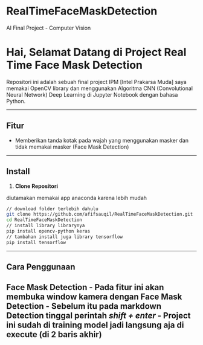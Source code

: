 # RealTimeFaceMaskDetection
AI Final Project - Computer Vision

# Hai, Selamat Datang di Project Real Time Face Mask Detection

Repositori ini adalah sebuah final project IPM [Intel Prakarsa Muda] saya memakai OpenCV library dan menggunakan Algoritma CNN (Convolutional Neural Network) Deep Learning di Jupyter Notebook dengan bahasa Python.

---

## Fitur

-   Memberikan tanda kotak pada wajah yang menggunakan masker dan tidak memakai masker (Face Mask Detection)

---

## Install

1. **Clone Repositori**
  
  diutamakan memakai app anaconda karena lebih mudah
```bash
// download folder terlebih dahulu
git clone https://github.com/afifsauqil/RealTimeFaceMaskDetection.git
cd RealTimeFaceMaskDetection
// install library librarynya
pip install opencv-python keras
// tambahan install juga library tensorflow
pip install tensorflow
```

---

## Cara Penggunaan

**Face Mask Detection**
    - Pada fitur ini akan membuka window kamera dengan Face Mask Detection
    - Sebelum itu pada markdown Detection tinggal perintah *shift + enter*
    - Project ini sudah di training model jadi langsung aja di execute (di 2 baris akhir)
---
